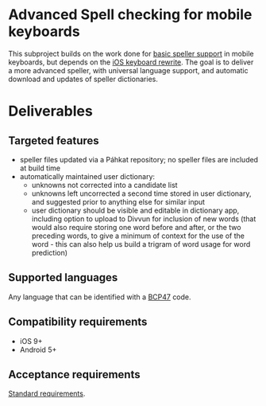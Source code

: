 # Advanced Spell checking for mobile keyboards

This subproject builds on the work done for [basic speller support](MobileSpell.md) in mobile keyboards, but depends on the [iOS keyboard rewrite](iOSKeyboardRewrite.md). The goal is to deliver a more advanced speller, with universal language support, and automatic download and updates of speller dictionaries.

# Deliverables

## Targeted features

* speller files updated via a Páhkat repository; no speller files are included at build time
* automatically maintained user dictionary:
    * unknowns not corrected into a candidate list
    * unknowns left uncorrected a second time stored in user dictionary, and suggested prior to anything else for similar input
    * user dictionary should be visible and editable in dictionary app, including option to upload to Divvun for inclusion of new words (that would also require storing one word before and after, or the two preceding words, to give a minimum of context for the use of the word - this can also help us build a trigram of word usage for word prediction)

## Supported languages

Any language that can be identified with a [BCP47](https://tools.ietf.org/html/bcp47) code.

## Compatibility requirements

* iOS 9+
* Android 5+

## Acceptance requirements

[Standard requirements](GeneralInfo.md).
